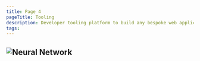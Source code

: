 ```yaml
---
title: Page 4
pageTitle: Tooling 
description: Developer tooling platform to build any bespoke web application of your imagination that can run on the edge.
tags: 
---
```

![Neural Network](/books/p-selvan/output-04.png)
---

